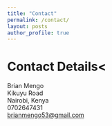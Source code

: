 ```yaml
---
title: "Contact"
permalink: /contact/
layout: posts
author_profile: true
---
```

<h1>Contact Details<</h1>

Brian Mengo <br>
Kikuyu Road<br>
Nairobi, Kenya <br>
0702647431<br>
brianmengo53@gmail.com<br>
